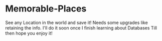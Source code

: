 # Memorable-Places
See any Location in the world and save it!
Needs some upgrades like retaining the info. I'll do it soon once I finish learning about Databases
Till then hope you enjoy it!
